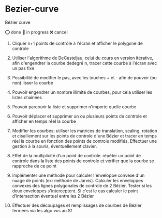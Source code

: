 # Bezier-curve
Bézier curve

:o: done :pushpin: in progress :x: cancel

1) Cliquer n+1 points de contrôle à l'écran et afficher le polygone de controle

2) Utiliser l'algorithme de DeCasteljau, celui du cours en version itérative, afin d'engendrer la courbe dedegré n, tracer cette courbe à l'écran avec un pas fixé

3) Possibilité de modifier le pas, avec les touches + et - afin de pouvoir (ou non) lisser la courbe

4) Pouvoir engendrer un nombre illimité de courbes, pour cela utiliser les listes chaînées

5) Pouvoir parcourir la liste et supprimer n'importe quelle courbe

6) Pouvoir déplacer et supprimer un ou plusieurs points de controle et afficher en temps réel la courbe

7) Modifier les courbes: utiliser les matrices de translation, scaling, rotation et cisaillement sur les points de controle d'une Bézier et tracer en temps réel la courbe en fonction des points de controle modifiés. Effectuer une gestion à la souris, éventuellement clavier.

8) Effet de la multiplicité d'un point de controle: répéter un point de controle dans la liste des points de controle et vérifier que la courbe se rapproche de ce point

9) Implémenter une méthode pour calculer l'enveloppe convexe d'un nuage de points (ex: méthode de Jarvis). Calculer les enveloppes convexes des lignes polygonales de controle de 2 Bézier. Tester si les deux enveloppes s'interceptent. Si c'est le cas calculer le point d'intersection éventuel entre les 2 Bézier

10) Effectuer des découpages et remplissages de courbes de Bézier fermées via les algo vus au S1